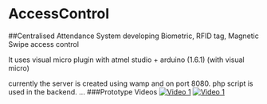 # AccessControl
##Centralised Attendance System
developing Biometric, RFID tag, Magnetic Swipe access control

It uses visual micro plugin with atmel studio + arduino (1.6.1) (with visual micro)

currently the server is created using wamp and on port 8080.
php script is used in the backend.
...
###Prototype Videos
[![Video 1](http://img.youtube.com/vi/cUeR4WV6N3Y/0.jpg)](http://www.youtube.com/watch?v=cUeR4WV6N3Y)
[![Video 1](http://img.youtube.com/vi/yT9sfJU_AW4/0.jpg)](http://www.youtube.com/watch?v=yT9sfJU_AW4)
